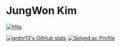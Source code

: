 # JungWon Kim

[![Hits](https://hits.seeyoufarm.com/api/count/incr/badge.svg?url=https%3A%2F%2Fgithub.com%2Fgrdnr13&count_bg=%2300462A&title_bg=%23B9B9B9&icon=&icon_color=%23FFFDF1&title=hits&edge_flat=false)](https://hits.seeyoufarm.com)

[![grdnr13's GitHub stats](https://github-readme-stats.vercel.app/api?username=grdnr13&count_private=true&show_icons=true&?theme=tokyonight)](https://github.com/grdnr13/github-readme-stats)
[![Solved.ac Profile](http://mazassumnida.wtf/api/v2/generate_badge?boj=grdnr13)](https://solved.ac/grdnr13/)
